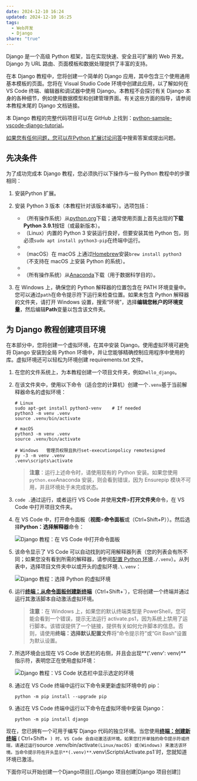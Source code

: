 ```yaml
---
date: 2024-12-10 16:24
updated: 2024-12-10 16:25
tags:
  - Web开发
  - Django
share: "true"
---
```


Django 是一个高级 Python 框架，旨在实现快速、安全且可扩展的 Web 开发。Django 为 URL 路由、页面模板和数据处理提供了丰富的支持。

在本 Django 教程中，您将创建一个简单的 Django 应用，其中包含三个使用通用基本模板的页面。您将在 Visual Studio Code 环境中创建此应用，以了解如何在 VS Code 终端、编辑器和调试器中使用 Django。本教程不会探讨有关 Django 本身的各种细节，例如使用数据模型和创建管理界面。有关这些方面的指导，请参阅本教程末尾的 Django 文档链接。

本 Django 教程的完整代码项目可以在 GitHub 上找到：[python-sample-vscode-django-tutorial](https://github.com/microsoft/python-sample-vscode-django-tutorial)。

[如果您有任何问题，您可以在Python 扩展讨论问答](https://github.com/microsoft/vscode-python/discussions/categories/q-a)中搜索答案或提出问题。

## 先决条件

为了成功完成本 Django 教程，您必须执行以下操作与一般 Python 教程中的步骤相同：

1. 安装Python 扩展。

2. 安装 Python 3 版本（本教程针对该版本编写）。选项包括：

   - （所有操作系统）从[python.org](https://www.python.org/downloads/)下载；通常使用页面上首先出现的**下载 Python 3.9.1**按钮（或最新版本）。
   - （Linux）内置的 Python 3 安装运行良好，但要安装其他 Python 包，则必须`sudo apt install python3-pip`在终端中运行。
   - 
   - （macOS）在 macOS 上通过[Homebrew](https://brew.sh/)安装`brew install python3`（不支持在 macOS 上安装 Python 的系统）。
   - 
   - （所有操作系统）从[Anaconda](https://www.anaconda.com/download/)下载（用于数据科学目的）。

3. 在 Windows 上，确保您的 Python 解释器的位置包含在 PATH 环境变量中。您可以通过`path`在命令提示符下运行来检查位置。如果未包含 Python 解释器的文件夹，请打开 Windows 设置，搜索“环境”，选择**编辑您帐户的环境变量**，然后编辑**Path**变量以包含该文件夹。

## 为 Django 教程创建项目环境

在本部分中，您将创建一个虚拟环境，在其中安装 Django。使用虚拟环境可避免将 Django 安装到全局 Python 环境中，并让您能够精确控制应用程序中使用的库。虚拟环境还可以轻松为环境创建 requirements.txt 文件。

1. 在您的文件系统上，为本教程创建一个项目文件夹，例如`hello_django`。

2. 在该文件夹中，使用以下命令（适合您的计算机）创建一个`.venv`基于当前解释器命名的虚拟环境：

   ```
   # Linux
   sudo apt-get install python3-venv    # If needed
   python3 -m venv .venv
   source .venv/bin/activate

   # macOS
   python3 -m venv .venv
   source .venv/bin/activate

   # Windows   管理员权限且执行set-executionpolicy remotesigned
   py -3 -m venv .venv
   .venv\scripts\activate
   ```

   > **注意**：运行上述命令时，请使用现有的 Python 安装。如果您使用`python.exe`Anaconda 安装，则会看到错误，因为 Ensurepip 模块不可用，并且环境处于未完成状态。

3. `code .`通过运行，或者运行 VS Code 并使用**文件**>**打开文件夹**命令，在 VS Code 中打开项目文件夹。

4. 在 VS Code 中，打开命令面板（**视图**>**命令面板**或（Ctrl+Shift+P））。然后选择**Python：选择解释器**命令：

   ![Django 教程：在 VS Code 中打开命令面板](https://code.visualstudio.com/assets/docs/python/shared/command-palette.png)

5. 该命令显示了 VS Code 可以自动找到的可用解释器列表（您的列表会有所不同；如果您没有看到所需的解释器，请参阅[配置 Python 环境](https://code.visualstudio.com/docs/python/environments)`./.venv`）。从列表中，选择项目文件夹中以或开头的虚拟环境`.\.venv`：

   ![Django 教程：选择 Python 的虚拟环境](https://code.visualstudio.com/assets/docs/python/shared/select-virtual-environment.png)

6. 运行[**终端：从命令面板创建新终端**](https://code.visualstudio.com/docs/terminal/basics)（Ctrl+Shift+`），它将创建一个终端并通过运行其激活脚本自动激活虚拟环境。

   > **注意**：在 Windows 上，如果您的默认终端类型是 PowerShell，您可能会看到一个错误，提示无法运行 activate.ps1，因为系统上禁用了运行脚本。该错误提供了一个链接，提供有关如何允许脚本的信息。否则，请使用**终端：选择默认配置文件**将“命令提示符”或“Git Bash”设置为默认设置。

7. 所选环境会出现在 VS Code 状态栏的右侧，并且会出现**('.venv': venv)**指示符，表明您正在使用虚拟环境：

   ![Django 教程：VS Code 状态栏中显示选定的环境](https://code.visualstudio.com/assets/docs/python/shared/environment-in-status-bar.png)

8. 通过在 VS Code 终端中运行以下命令来更新虚拟环境中的 pip：

   ```
   python -m pip install --upgrade pip
   ```

9. 通过在 VS Code 终端中运行以下命令在虚拟环境中安装 Django：

   ```
   python -m pip install django
   ```

现在，您已拥有一个可用于编写 Django 代码的独立环境。当您使用[**终端：创建新终端**](https://code.visualstudio.com/docs/terminal/basics) ( Ctrl+Shift+` ) 时，VS Code 会自动激活该环境。如果您打开单独的命令提示符或终端，请通过运行`source .venv/bin/activate`(Linux/macOS) 或(Windows) 来激活该环境。当命令提示符在开头显示**(.venv)**`.venv\Scripts\Activate.ps1`时，您就知道环境已激活。


下面你可以开始创建一个Django项目[[./Django 项目创建|Django 项目创建]]


